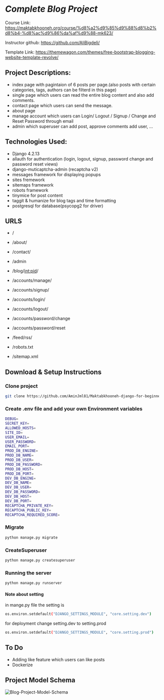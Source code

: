 # _Complete Blog Project_


Course Link: https://maktabkhooneh.org/course/%d8%a2%d9%85%d9%88%d8%b2%d8%b4-%d8%ac%d9%86%da%af%d9%88-mk623/

Instructor github: https://github.com/AliBigdeli/

Template Link: https://themewagon.com/themes/free-bootstrap-blogging-website-template-revolve/


## Project Descriptions:
- index page with pagintaion of 6 posts per page.(also posts with certain categories, tags, authors can be filterd in this page)
- single page which users can read the entire blog content and also add comments.
- contact page which users can send the message.
- about page
- manage account which users can Login/ Logout / Signup / Change and Reset Password through email
- admin which superuser can add post, approve comments add user, ...


## Technologies Used:
- Django 4.2.13
- allauth for authentication (login, logout, signup, password change and password reset views)
- django-muticaptcha-admin (recaptcha v2)
- messages framework for displaying popups
- sites fremework
- sitemaps framework
- robots framework
- tinymice for post content
- taggit & humanize for blog tags and time formatting
- postgresql for database(psycopg2 for driver)


## URLS
- /	
- /about/
- /contact/	
- /admin
- /blog/<int:pid>/

- /accounts/manage/
- /accounts/signup/
- /accounts/login/	
- /accounts/logout/	
- /accounts/password/change
- /accounts/password/reset	
	
- /feed/rss/
- /robots.txt
- /sitemap.xml


## Download & Setup Instructions

### Clone project

```sh
git clone https://github.com/AminJml81/Maktabkhooneh-django-for-beginners-course-final-project.git
```

### Create .env file and add your own Environment variables
```sh
DEBUG=
SECRET_KEY=
ALLOWED_HOSTS=
SITE_ID=
USER_EMAIL=
USER_PASSWORD=
EMAIL_PORT=
PROD_DB_ENGINE=
PROD_DB_NAME= 
PROD_DB_USER=
PROD_DB_PASSWORD=
PROD_DB_HOST= 
PROD_DB_PORT=
DEV_DB_ENGINE=
DEV_DB_NAME= 
DEV_DB_USER=
DEV_DB_PASSWORD=
DEV_DB_HOST= 
DEV_DB_PORT=
RECAPTCHA_PRIVATE_KEY=
RECAPTCHA_PUBLIC_KEY=
RECAPTCHA_REQUIRED_SCORE=
```

### Migrate

```sh
python manage.py migrate
```

### CreateSuperuser

```sh
python manage.py createsuperuser
```

### Running the server
```sh
python manage.py runserver
```

#### Note about setting 
in mange.py file the setting is
```sh
os.environ.setdefault("DJANGO_SETTINGS_MODULE", "core.setting.dev")
```
for deployment change setting.dev to setting.prod
```sh
os.environ.setdefault("DJANGO_SETTINGS_MODULE", "core.setting.prod")
```


## To Do
- Adding like feature which users can like posts
- Dockerize


## Project Model Schema
![Blog-Project-Model-Schema](https://github.com/user-attachments/assets/f2452fbb-8c7e-4149-96af-e3756a879793)
